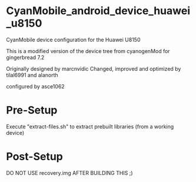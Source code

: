 CyanMobile_android_device_huawei_u8150
======================================
CyanMobile device configuration for the Huawei U8150

This is a modified version of the device tree from cyanogenMod for gingerbread 7.2

Originally designed by marcnvidic Changed, improved and optimized by tilal6991 and alanorth

configured by asce1062

Pre-Setup
=========
Execute "extract-files.sh" to extract prebuilt libraries (from a working device)

Post-Setup
=========
DO NOT USE recovery.img AFTER BUILDING THIS ;)
